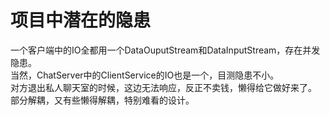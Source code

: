# 项目中潜在的隐患

一个客户端中的IO全都用一个DataOuputStream和DataInputStream，存在并发隐患。<br/>
当然，ChatServer中的ClientService的IO也是一个，目测隐患不小。<br/>
对方退出私人聊天室的时候，这边无法响应，反正不卖钱，懒得给它做好来了。<br/>
部分解耦，又有些懒得解耦，特别难看的设计。